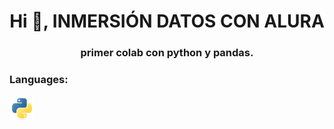 <h1 align="center">Hi 👋, INMERSIÓN DATOS CON ALURA </h1>
<h3 align="center"> primer colab con python y pandas.</h3>

<h3 align="left">Languages:</h3>
<a href="https://www.python.org" target="_blank" rel="noreferrer"> <img src="https://raw.githubusercontent.com/devicons/devicon/master/icons/python/python-original.svg" alt="python" width="40" height="40"/> </a>
